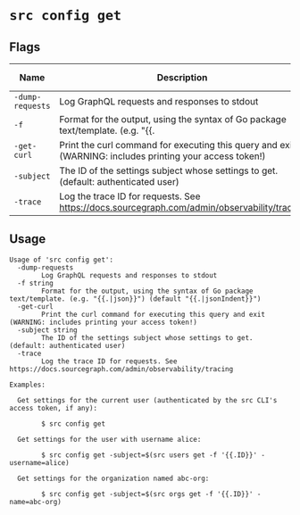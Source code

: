 
# `src config get`


## Flags

| Name | Description | Default Value |
|------|-------------|---------------|
| `-dump-requests` | Log GraphQL requests and responses to stdout | `false` |
| `-f` | Format for the output, using the syntax of Go package text/template. (e.g. "{{.|json}}") | `{{.|jsonIndent}}` |
| `-get-curl` | Print the curl command for executing this query and exit (WARNING: includes printing your access token!) | `false` |
| `-subject` | The ID of the settings subject whose settings to get. (default: authenticated user) |  |
| `-trace` | Log the trace ID for requests. See https://docs.sourcegraph.com/admin/observability/tracing | `false` |


## Usage

```
Usage of 'src config get':
  -dump-requests
    	Log GraphQL requests and responses to stdout
  -f string
    	Format for the output, using the syntax of Go package text/template. (e.g. "{{.|json}}") (default "{{.|jsonIndent}}")
  -get-curl
    	Print the curl command for executing this query and exit (WARNING: includes printing your access token!)
  -subject string
    	The ID of the settings subject whose settings to get. (default: authenticated user)
  -trace
    	Log the trace ID for requests. See https://docs.sourcegraph.com/admin/observability/tracing

Examples:

  Get settings for the current user (authenticated by the src CLI's access token, if any):

    	$ src config get

  Get settings for the user with username alice:

    	$ src config get -subject=$(src users get -f '{{.ID}}' -username=alice)

  Get settings for the organization named abc-org:

    	$ src config get -subject=$(src orgs get -f '{{.ID}}' -name=abc-org)



```
	